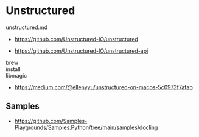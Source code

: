 # Unstructured

unstructured.md

*   https://github.com/Unstructured-IO/unstructured

*   https://github.com/Unstructured-IO/unstructured-api

brew \
    install \
        libmagic

*   https://medium.com/@ellenyyu/unstructured-on-macos-5c0973f7afab




## Samples

*   https://github.com/Samples-Playgrounds/Samples.Python/tree/main/samples/docling


